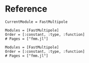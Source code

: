 # Reference

```@meta
CurrentModule = FastMultipole
```

```@index
Modules = [FastMultipole]
Order = [:constant, :type, :function]
# Pages = ["fmm.jl"]
```

```@autodocs
Modules = [FastMultipole]
Order = [:constant, :type, :function]
# Pages = ["fmm.jl"]
```
